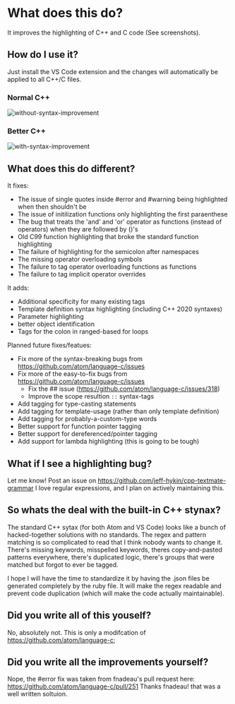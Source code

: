 # What does this do?
It improves the highlighting of C++ and C code (See screenshots). 

## How do I use it?
Just install the VS Code extension and the changes will automatically be applied to all C++/C files.

### Normal C++
![without-syntax-improvement](https://user-images.githubusercontent.com/17692058/52240797-8d75ef80-2897-11e9-97b6-f94af43d9fb7.png)
### Better C++
![with-syntax-improvement](https://user-images.githubusercontent.com/17692058/52240803-8fd84980-2897-11e9-987c-9c71c19d52fa.png)

## What does this do different?
It fixes:
- The issue of single quotes inside #error and #warning being highlighted when then shouldn't be 
- The issue of initilization functions only highlighting the first paraenthese
- The bug that treats the 'and' and 'or' operator as functions (instead of operators) when they are followed by ()'s
- Old C99 function highlighting that broke the standard function highlighting
- The failure of highlighting for the semicolon after namespaces
- The missing operator overloading symbols
- The failure to tag operator overloading functions as functions
- The failure to tag implicit operator overrides

It adds:
- Additional specificity for many existing tags
- Template definition syntax highlighting (including C++ 2020 syntaxes)
- Parameter highlighting
- better object identification
- Tags for the colon in ranged-based for loops

Planned future fixes/featues:
- Fix more of the syntax-breaking bugs from https://github.com/atom/language-c/issues
- Fix more of the easy-to-fix bugs from https://github.com/atom/language-c/issues
  - Fix the ## issue (https://github.com/atom/language-c/issues/318)
  - Improve the scope resultion `::` syntax-tags
- Add tagging for type-casting statements
- Add tagging for template-usage (rather than only template definition)
- Add tagging for probably-a-custom-type words
- Better support for function pointer tagging
- Better support for dereferenced/pointer tagging
- Add support for lambda highlighting (this is going to be tough)

## What if I see a highlighting bug?
Let me know! Post an issue on https://github.com/jeff-hykin/cpp-textmate-grammar
I love regular expressions, and I plan on actively maintaining this.

## So whats the deal with the built-in C++ stynax?
The standard C++ sytax (for both Atom and VS Code) looks like a bunch of hacked-together solutions with no standards. The regex and pattern matching is so complicated to read that I think nobody wants to change it. There's missing keywords, misspelled keywords, theres copy-and-pasted patterns everywhere, there's duplicated logic, there's groups that were matched but forgot to ever be tagged.

I hope I will have the time to standardize it by having the .json files be generated completely by the ruby file. It will make the regex readable and prevent code duplication (which will make the code actually maintainable).

## Did you write all of this youself?
No, absolutely not. This is only a modifcation of https://github.com/atom/language-c;

## Did you write all the improvements yourself?
Nope, the #error fix was taken from fnadeau's pull request here: https://github.com/atom/language-c/pull/251
Thanks fnadeau! that was a well written soltuion.
